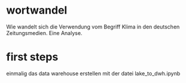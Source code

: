 # wortwandel
Wie wandelt sich die Verwendung vom Begriff Klima in den deutschen Zeitungsmedien. Eine Analyse.

# first steps
einmalig das data warehouse erstellen mit der datei lake_to_dwh.ipynb

